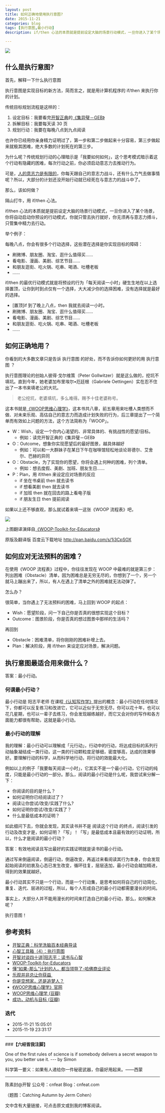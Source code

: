 ```yaml
---
layout: post
title: 如何正确地使用执行意图?
date: 2015-11-21
categories: blog
tags: [执行意图,最小行动]
description: if/then 心法的本质就是提前设定大脑的场景行动模式，一旦你进入了某个场景，你将自动启动你预设的行动模式，你就只管去执行就好，你无须再与意志力搏斗，只管集中精力去行动。

---
```


![](http://cnfeat.qiniudn.com/Catching-Autumn.jpg)



## 什么是执行意图?

首先，解释一下什么执行意图

执行意图是实现目标的新方法，简而言之，就是用计算机程序的 if/then 来执行你的计划。

传统目标规划流程是这样的：

1. 设定目标：我要看完[开智正典](https://www.douban.com/doulist/41691053/)的[《集异璧－GEB》](https://book.douban.com/subject/1291204/)
2. 拆解目标：我要每天读 30 页
3. 规划行动：我要在每晚八点到九点阅读

也许你已经用你亲身精力证明过了，第一步和第二步做起来十分容易，第三步做起来就极其困难，绝大多数的计划死在的第三步。

为什么呢？传统规划行动的心理暗示是「我要如何如何」，这个思考模式暗示着这个行动有隐藏的困难，每次行动之前，你必须启动意志力去推动行为。

可是，[人的意志力是有限的](http://book.douban.com/subject/22994632/)，你每天跟自己的意志力战斗，还有什么力气去做事情呢？所以，大部分的计划还没开始行动就已经死在与意志力的战斗中了。

那么，该如何做？

隔山打牛，用 if/then 心法。

if/then 心法的本质就是提前设定大脑的场景行动模式，一旦你进入了某个场景，你将自动启动你预设的行动模式，你就只管去执行就好，你无须再与意志力搏斗，只管集中精力去行动。

举个例子：

每晚八点，你会有很多个行动选择，这些潜在选择是你实现目标的障碍：

- 刷微博、朋友圈、淘宝、逛什么值得买……
- 看电影、漫画、美剧、综艺节目……
- 和朋友逛街、吃火锅、吃串、喝酒、吐槽老板
- ……

if/then 的最优行动模式就是将预设的行为「每天阅读一小时」硬生生地在以上选择置顶，让你到时到点仅有一个选择，大大减少你的选择困难，没有选择就是最好的选择。

- [置顶]if 到了晚上八点，then 我就去阅读一小时。
- 刷微博、朋友圈、淘宝、逛什么值得买……
- 看电影、漫画、美剧、综艺节目……
- 和朋友逛街、吃火锅、吃串、喝酒、吐槽老板
- ……

## 如何正确地用？

你看到的大多数文章只是告诉 执行意图 的好处，而不告诉你如何更好的用 执行意图 ？

执行意图理论的创始人彼得·戈尔维策（Peter Gollwitzer）就是这么做的，挖坑不填坑。直到今年，她老婆加布里埃尔•厄廷根（Gabriele Oettingen）实在忍不住出了一本书来填老公的大坑。

>老公挖坑，老婆填坑，多么难得。赐予十佳老婆称号。

这本书就是[《WOOP思维心理学》](https://book.douban.com/subject/26616951/)，这本书共八章，前五章用来吐槽人类想而不做、对未来乐观、高估自己的意志力而造成计划失败的行为，后三章提出了一个简单而有效如上问题的方法，这个方法简称为「WOOP」。

-  W：Wish，设定一个你内心渴望的、非常具体的、有挑战性的愿望/目标。
	+ 例如：读完开智正典的《集异璧－GEB》
-  O：Outcome，想象你实现愿望后的最好图景，越具体越好
	+ 例如：可以和一大群妹子在某日下午在咖啡馆轻松地谈论哥德尔、艾舍尔、巴赫的异同
- O：Obstacle，为了实现你的愿望，你将会遇上何种的困难，列个清单。
	+ 例如：想去度假、美剧、加班、朋友生日……
-  P：Plan，用 if/then 来设定应对场景的反应
	+ if 坐在书桌前 then 就去读书
	+ if 想看美剧 then 就去读书
	+ if 加班 then 就在回去的路上看电子版
	+ if 朋友生日 then 提前阅读

如果以上还不够直观，那么就试着来填一这张《WOOP 流程表》吧，


![](http://cnfeat.qiniudn.com/WOOP-Toolkit-for-Educators-cn.jpg)

上图翻译演绎自[《WOOP-Toolkit-for-Educators》](https://cdn.characterlab.org/assets/WOOP/Toolkit/for/Educators/3398204c4454790514a0eefa234b896f9307a61872e6395f06067a7cfa8523ea.pdf)

原版及翻译版 百度云下载地址 http://pan.baidu.com/s/1i3CpSOX


## 如何应对无法预料的困难？

在使用《WOOP 流程表》过程中，你往往发现在 WOOP 中最难的就是第三步：列出困难（Obstacle）清单，因为困难总是无穷无尽的，你想到了一个，另一个就马上蹦出来了，所以，有人在遇上了清单之外的困难就无法动弹了。

怎么办？

很简单，当你遇上了无法预料的困难，马上回到 WOOP 的起点：

- Wish：愿望阶段，问一下自己你是否真的很想实现这个目标？
- Outcome：图景阶段，你是否真的想过图景中那样的生活吗？

再回到

- Obstacle：困难清单，将你刚刚的困难补增上去。
- Plan：解决阶段，用 if/then 来设定应对场景，解决问题。

## 执行意图最适合用来做什么？

答案：最小行动。

### 何谓最小行动？

最小行动是 阳志平老师 在课程[《认知写作学》](http://www.eopenmind.com/iomooc/writer.html)提出的概念：最小行动在任何情况下，你都可以反复练习和改进它，它可以近似于无穷无尽，你可以花十年，也可以花几星期，也可以一辈子去练习，你会发现越练越好，而它又会对你的写作和各方面能力都很有帮助，这就是最小行动。

### 最小行动的理解

我的理解：最小行动可以理解成「元行动」，行动中的行动，将达成目标的系列行动抽象凝结成一类行动，这一类的行动颗粒度足够细，密度够高，达成的效果够好。要理解行动的科学，从而科学地行动，将行动的效能最大化。

例如以上的例子「我要每天阅读一小时」，它其实不是一个最小行动，它行动的纯度，只能是最小行动的一部分。那么，阅读的最小行动是什么呢，我尝试来分解一下：

- 你阅读的目的是什么？
- 如何证明你已经阅读过了？
- 阅读让你尝试/改变/实践了什么?
- 如何证明你尝试/改变/实践了？
- 什么是最低成本的证明？

如此细问下去，你就会发现，其实读书并不是 阅读这个行动 的终点，阅读引发的行动及改变才是，如何证明？「写」！「写」是最低成本且最有效的行动证明，所以，什么才是阅读的最小行动？

答案：有效地阅读且写出最好的实践证明就是读书的最小行动。

通过写来倒逼阅读，倒逼行动，倒逼改变，再返过来看阅读其行为本身，你会发现起始阅读的初衷及心态已发生改变，循环往复，层层迭加，最小行动会越加精进，得到的效果就越好。

最小行动其实不只是一个行动，而是一个行动集，是思考如何将自己的行动简化、重复、迭代、层进的过程，所以，每个人形成自己的最小行动都需要漫长的时间。

事实上，大部分人并不能用漫长的时间来打造自己的最小行动，那么，如何解决呢？

执行意图！



## 参考资料

- [开智正典：科学洗脑百本经典导读](https://www.douban.com/doulist/41691053/)
- [心智工具箱（4）：执行意图 ](http://www.yangzhiping.com/psy/implementation/intentions.html)
- [开智对谈四十讲|阳志平：读书与心智](http://t.cn/Rymr95g)
- [WOOP-Toolkit-for-Educators](https://cdn.characterlab.org/assets/WOOP/Toolkit/for/Educators/3398204c4454790514a0eefa234b896f9307a61872e6395f06067a7cfa8523ea.pdf)
- [懂“如果-那么”计划的人，都当领导了-哈佛商业评论](http://www.hbrchina.org/2015-10-27/3527.html)
- [乐观并非总让你获益 ](http://mp.weixin.qq.com/s?__biz=MzA3Mjk0MTcyNg==&mid=400304213&idx=1&sn=c489fa4088f6d0fce4e52883b3dc231b&3rd=MzA3MDU4NTYzMw==&scene=6#rd)
- [你是空想家，还是追梦人？](http://songshuhui.net/archives/92324)
- [《WOOP思维心理学》官网](http://www.woopmylife.org/)
- [WOOP思维心理学 (豆瓣)](https://book.douban.com/subject/26616951/)
- [成功，动机与目标 (豆瓣)](http://book.douban.com/subject/22994632/)


### 迭代

- 2015-11-21 15:05:01
- 2015-11-19 23:31:17



----

###**【六经皆我注脚】**

One of the first rules of science is if somebody delivers a secret weapon to you, you better use it. --- by Simon

科学第一要义：如果有人递给你一件秘密武器，你最好用起来。——西蒙

----

陈素封@开智
公众号：cnfeat
Blog：cnfeat.com

（题图：Catching Autumn by Jerm Cohen）

文中含有大量链接，可点击原文或到我的博客阅读。
